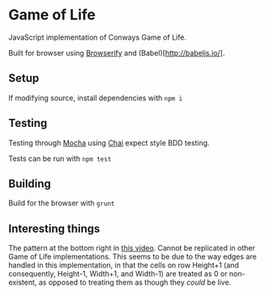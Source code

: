 # Game of Life

JavaScript implementation of Conways Game of Life.

Built for browser using [Browserify](http://browserify.org/) and (Babel)[http://babeljs.io/].

## Setup
If modifying source, install dependencies with `npm i`

## Testing
Testing through [Mocha](https://mochajs.org/) using [Chai](http://chaijs.com/) expect style BDD testing.

Tests can be run with `npm test`

## Building
Build for the browser with `grunt`

## Interesting things

The pattern at the bottom right in [this video](https://streamable.com/nc4qt). Cannot be replicated in other Game of Life implementations. This seems to be due to the way edges are handled in this implementation, in that the cells on row Height+1 (and consequently, Height-1, Width+1, and Width-1) are treated as 0 or non-existent, as opposed to treating them as though they *could* be live.

